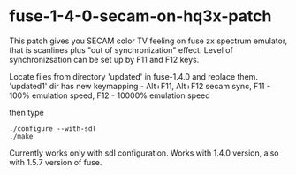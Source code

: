 # fuse-1-4-0-secam-on-hq3x-patch

This patch gives you SECAM color TV feeling on fuse zx spectrum emulator,
that is scanlines plus "out of synchronization" effect. 
Level of synchronizsation can be set up by F11 and F12 keys.

Locate files from directory 'updated' in fuse-1.4.0 and replace them.
'updated1' dir has new keymapping - Alt+F11, Alt+F12 secam sync,
F11 - 100% emulation speed, F12 - 10000% emulation speed

then type

    ./configure --with-sdl
    ./make
   
Currently works only with sdl configuration.
Works with 1.4.0 version, also with 1.5.7 version of fuse.

